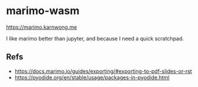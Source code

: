 # marimo-wasm

<https://marimo.karnwong.me>

I like marimo better than jupyter, and because I need a quick scratchpad.

## Refs

- <https://docs.marimo.io/guides/exporting/#exporting-to-pdf-slides-or-rst>
- <https://pyodide.org/en/stable/usage/packages-in-pyodide.html>
